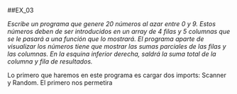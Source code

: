 ##EX_03

*Escribe un programa que genere 20 números al azar entre 0 y 9. Estos números deben 
de ser introducidos en un array de 4 filas y 5 columnas que se le pasará a una función 
que lo mostrará. El programa aparte de visualizar los números tiene que mostrar las 
sumas parciales de las filas y las columnas. En la esquina inferior derecha, saldrá la 
suma total de la columna y fila de resultados.*

Lo primero que haremos en este programa es cargar dos imports: Scanner y Random. El primero nos permetira 
